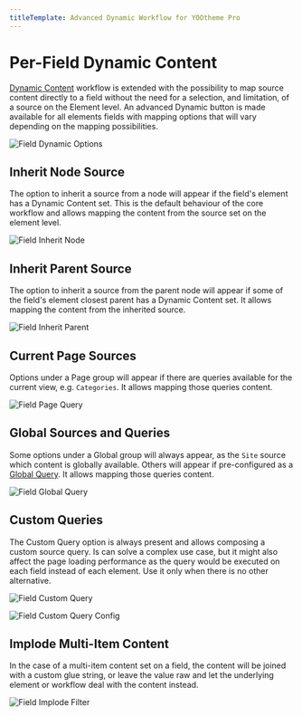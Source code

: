 ```yaml
---
titleTemplate: Advanced Dynamic Workflow for YOOtheme Pro
---
```


# Per-Field Dynamic Content

[Dynamic Content](https://yootheme.com/support/yootheme-pro/joomla/dynamic-content) workflow is extended with the possibility to map source content directly to a field without the need for a selection, and limitation, of a source on the Element level. An advanced Dynamic button is made available for all elements fields with mapping options that will vary depending on the mapping possibilities.

![Field Dynamic Options](./assets/field-dynamic-options.webp)

## Inherit Node Source

The option to inherit a source from a node will appear if the field's element has a Dynamic Content set. This is the default behaviour of the core workflow and allows mapping the content from the source set on the element level.

![Field Inherit Node](./assets/field-inherit-node.webp)

## Inherit Parent Source

The option to inherit a source from the parent node will appear if some of the field's element closest parent has a Dynamic Content set. It allows mapping the content from the inherited source.

![Field Inherit Parent](./assets/field-inherit-parent.webp)

## Current Page Sources

Options under a Page group will appear if there are queries available for the current view, e.g. `Categories`. It allows mapping those queries content.

![Field Page Query](./assets/field-page-query.webp)

## Global Sources and Queries

Some options under a Global group will always appear, as the `Site` source which content is globally available. Others will appear if pre-configured as a [Global Query](../global-queries). It allows mapping those queries content.

![Field Global Query](./assets/field-global-query.webp)

## Custom Queries

The Custom Query option is always present and allows composing a custom source query. Is can solve a complex use case, but it might also affect the page loading performance as the query would be executed on each field instead of each element. Use it only when there is no other alternative.

![Field Custom Query](./assets/field-custom-query.webp)

![Field Custom Query Config](./assets/field-custom-query-config.webp)

## Implode Multi-Item Content

In the case of a multi-item content set on a field, the content will be joined with a custom glue string, or leave the value raw and let the underlying element or workflow deal with the content instead.

![Field Implode Filter](./assets/field-filter-implode.webp)
